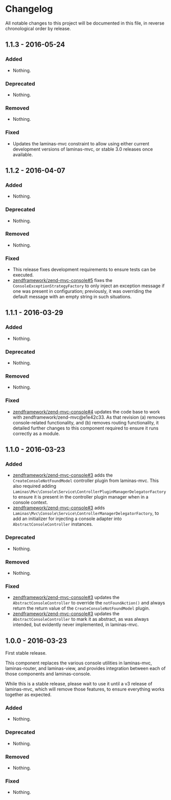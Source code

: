 # Changelog

All notable changes to this project will be documented in this file, in reverse chronological order by release.

## 1.1.3 - 2016-05-24

### Added

- Nothing.

### Deprecated

- Nothing.

### Removed

- Nothing.

### Fixed

- Updates the laminas-mvc constraint to allow using either current development
  versions of laminas-mvc, or stable 3.0 releases once available.

## 1.1.2 - 2016-04-07

### Added

- Nothing.

### Deprecated

- Nothing.

### Removed

- Nothing.

### Fixed

- This release fixes development requirements to ensure tests can be executed.
- [zendframework/zend-mvc-console#5](https://github.com/zendframework/zend-mvc-console/pull/5) fixes the
  `ConsoleExceptionStrategyFactory` to only inject an exception message if one
  was present in configuration; previously, it was overriding the default
  message with an empty string in such situations.

## 1.1.1 - 2016-03-29

### Added

- Nothing.

### Deprecated

- Nothing.

### Removed

- Nothing.

### Fixed

- [zendframework/zend-mvc-console#4](https://github.com/zendframework/zend-mvc-console/pull/4) updates the
  code base to work with zendframework/zend-mvc@e1e42c33. As that revision (a)
  removes console-related functionality, and (b) removes routing functionality,
  it detailed further changes to this component required to ensure it runs
  correctly as a module.

## 1.1.0 - 2016-03-23

### Added

- [zendframework/zend-mvc-console#3](https://github.com/zendframework/zend-mvc-console/pull/3) adds the
  `CreateConsoleNotFoundModel` controller plugin from laminas-mvc. This also
  required adding `Laminas\Mvc\Console\Service\ControllerPluginManagerDelegatorFactory`
  to ensure it is present in the controller plugin manager when in a console
  context.
- [zendframework/zend-mvc-console#3](https://github.com/zendframework/zend-mvc-console/pull/3) adds
  `Laminas\Mvc\Console\Service\ControllerManagerDelegatorFactory`, to add an
  initializer for injecting a console adapter into `AbstractConsoleController`
  instances.

### Deprecated

- Nothing.

### Removed

- Nothing.

### Fixed

- [zendframework/zend-mvc-console#3](https://github.com/zendframework/zend-mvc-console/pull/3) updates the
  `AbstractConsoleController` to override the `notFoundAction()` and always
  return the return value of the `CreateConsoleNotFoundModel` plugin.
- [zendframework/zend-mvc-console#3](https://github.com/zendframework/zend-mvc-console/pull/3) updates the
  `AbstractConsoleController` to mark it as abstract, as was always intended,
  but evidently never implemented, in laminas-mvc.

## 1.0.0 - 2016-03-23

First stable release.

This component replaces the various console utilities in laminas-mvc, laminas-router,
and laminas-view, and provides integration between each of those components and
laminas-console.

While this is a stable release, please wait to use it until a v3 release of
laminas-mvc, which will remove those features, to ensure everything works together
as expected.

### Added

- Nothing.

### Deprecated

- Nothing.

### Removed

- Nothing.

### Fixed

- Nothing.
